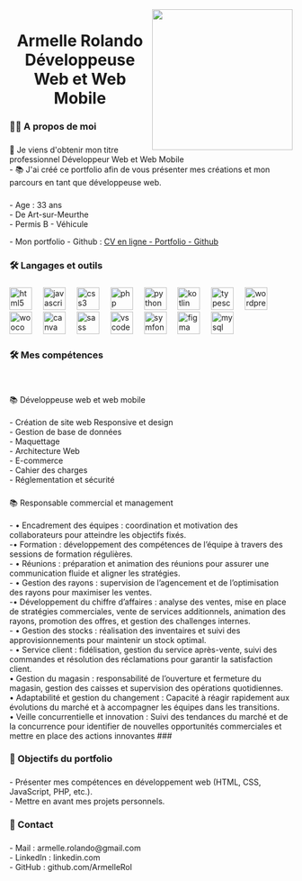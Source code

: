 <img align="right" height="250" src="https://wallpaperaccess.com/full/1338362.png"  />

###

<h1 align="center">Armelle Rolando <br>Développeuse Web et Web Mobile</h1>

###

<h3 align="left">👩‍💻  A propos de moi</h3>

###

<p align="left">🔭 Je viens d'obtenir mon titre professionnel Développeur Web et Web Mobile<br>- 📚 J'ai créé ce portfolio afin de vous présenter mes créations et mon parcours en tant que développeuse web.</p>

###

<p align="left">- Age : 33 ans<br>- De Art-sur-Meurthe<br>- Permis B - Véhicule</p>
<p align="left"> - Mon portfolio - Github : <a href="https://armellerol.github.io/">CV en ligne - Portfolio - Github</a></li>

###

<h3 align="left">🛠 Langages et outils</h3>

###

<div align="left">
  <img src="https://cdn.jsdelivr.net/gh/devicons/devicon/icons/html5/html5-original.svg" height="40" alt="html5 logo"  />
  <img width="12" />
  <img src="https://cdn.jsdelivr.net/gh/devicons/devicon/icons/javascript/javascript-original.svg" height="40" alt="javascript logo"  />
  <img width="12" />
  <img src="https://cdn.jsdelivr.net/gh/devicons/devicon/icons/css3/css3-original.svg" height="40" alt="css3 logo"  />
  <img width="12" />
  <img src="https://cdn.jsdelivr.net/gh/devicons/devicon/icons/php/php-original.svg" height="40" alt="php logo"  />
  <img width="12" />
  <img src="https://cdn.jsdelivr.net/gh/devicons/devicon/icons/python/python-original.svg" height="40" alt="python logo"  />
  <img width="12" />
  <img src="https://cdn.jsdelivr.net/gh/devicons/devicon/icons/kotlin/kotlin-original.svg" height="40" alt="kotlin logo"  />
  <img width="12" />
  <img src="https://cdn.jsdelivr.net/gh/devicons/devicon/icons/typescript/typescript-original.svg" height="40" alt="typescript logo"  />
  <img width="12" />
  <img src="https://cdn.jsdelivr.net/gh/devicons/devicon/icons/wordpress/wordpress-original.svg" height="40" alt="wordpress logo"  />
  <img width="12" />
  <img src="https://cdn.jsdelivr.net/gh/devicons/devicon/icons/woocommerce/woocommerce-original.svg" height="40" alt="woocommerce logo"  />
  <img width="12" />
  <img src="https://cdn.jsdelivr.net/gh/devicons/devicon/icons/canva/canva-original.svg" height="40" alt="canva logo"  />
  <img width="12" />
  <img src="https://cdn.jsdelivr.net/gh/devicons/devicon/icons/sass/sass-original.svg" height="40" alt="sass logo"  />
  <img width="12" />
  <img src="https://cdn.jsdelivr.net/gh/devicons/devicon/icons/vscode/vscode-original.svg" height="40" alt="vscode logo"  />
  <img width="12" />
  <img src="https://cdn.jsdelivr.net/gh/devicons/devicon/icons/symfony/symfony-original.svg" height="40" alt="symfony logo"  />
  <img width="12" />
  <img src="https://cdn.jsdelivr.net/gh/devicons/devicon/icons/figma/figma-original.svg" height="40" alt="figma logo"  />
  <img width="12" />
  <img src="https://cdn.jsdelivr.net/gh/devicons/devicon/icons/mysql/mysql-original.svg" height="40" alt="mysql logo"  />
</div>

###

<h3 align="left">🛠 Mes compétences</h3>

###

<br clear="both">

<p align="left">📚 Développeuse web  et web mobile<br><br>- Création de site web Responsive et design<br>- Gestion de base de données<br>- Maquettage<br>- Architecture Web<br>- E-commerce<br>- Cahier des charges<br>- Réglementation et sécurité</p>

###

<p align="left">📚 Responsable commercial et management <br><br>- •	Encadrement des équipes : coordination et motivation des collaborateurs pour atteindre les objectifs fixés.<br>-•	Formation : développement des compétences de l’équipe à travers des sessions de formation régulières.<br>- •	Réunions : préparation et animation des réunions pour assurer une communication fluide et aligner les stratégies.<br>- •	Gestion des rayons : supervision de l’agencement et de l’optimisation des rayons pour maximiser les ventes.<br>-•	Développement du chiffre d’affaires : analyse des ventes, mise en place de stratégies commerciales, vente de services additionnels, animation des rayons, promotion des offres, et gestion des challenges internes.<br>- •	Gestion des stocks : réalisation des inventaires et suivi des approvisionnements pour maintenir un stock optimal.<br>- •	Service client : fidélisation, gestion du service après-vente, suivi des commandes et résolution des réclamations pour garantir la satisfaction client.<br>•	Gestion du magasin : responsabilité de l’ouverture et fermeture du magasin, gestion des caisses et supervision des opérations quotidiennes. <br> •	Adaptabilité et gestion du changement : Capacité à réagir rapidement aux évolutions du marché et à accompagner les équipes dans les transitions. <br> •	Veille concurrentielle et innovation : Suivi des tendances du marché et de la concurrence pour identifier de nouvelles opportunités commerciales et mettre en place des actions innovantes
###

<h3 align="left">🎯 Objectifs du portfolio</h3>

###

<p align="left">- Présenter mes compétences en développement web (HTML, CSS, JavaScript, PHP, etc.).<br>- Mettre en avant mes projets personnels.</p>

###

<h3 align="left">📧 Contact</h3>

###

<p align="left">- Mail : armelle.rolando@gmail.com<br>- LinkedIn : linkedin.com<br>- GitHub : github.com/ArmelleRol</p>

###
